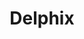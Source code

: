---
facebook: https://www.facebook.com/siriusxm/
logohandle: delphix
sort: delphix
title: Delphix
twitter: https://x.com/delphix
website: https://www.delphix.com
---